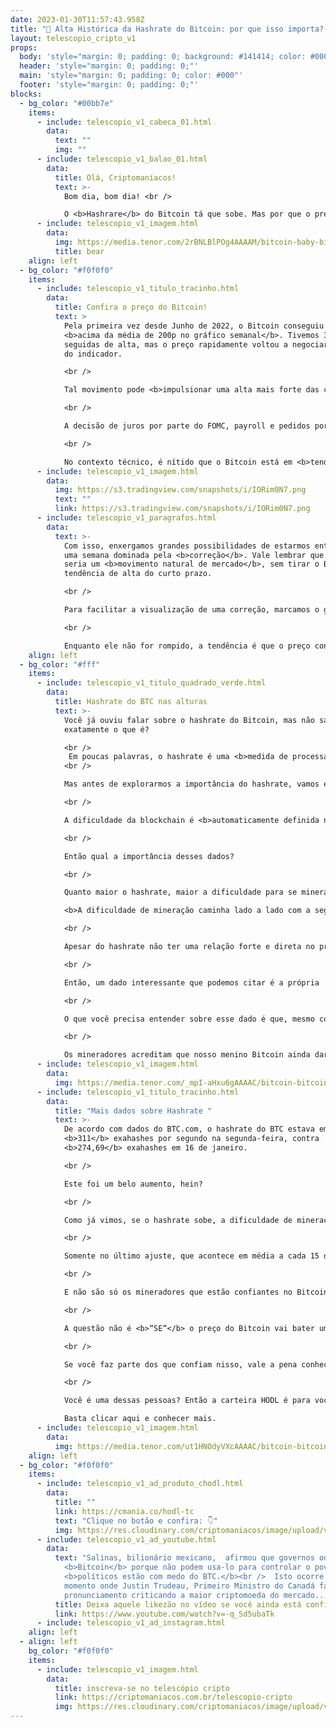 ```yaml
---
date: 2023-01-30T11:57:43.958Z
title: "🚀 Alta Histórica da Hashrate do Bitcoin: por que isso importa? 🧑‍🚀"
layout: telescopio_cripto_v1
props:
  body: 'style="margin: 0; padding: 0; background: #141414; color: #000"'
  header: 'style="margin: 0; padding: 0;"'
  main: 'style="margin: 0; padding: 0; color: #000"'
  footer: 'style="margin: 0; padding: 0;"'
blocks:
  - bg_color: "#00bb7e"
    items:
      - include: telescopio_v1_cabeca_01.html
        data:
          text: ""
          img: ""
      - include: telescopio_v1_balao_01.html
        data:
          title: Olá, Criptomaníacos!
          text: >-
            Bom dia, bom dia! <br />

            O <b>Hashrare</b> do Bitcoin tá que sobe. Mas por que o preço não acompanha a alta histórica? <br/>Esse mistério será desvendado no nosso 🔭…
      - include: telescopio_v1_imagem.html
        data:
          img: https://media.tenor.com/2rBNLBlPOg4AAAAM/bitcoin-baby-bitcoin.gif
          title: bear
    align: left
  - bg_color: "#f0f0f0"
    items:
      - include: telescopio_v1_titulo_tracinho.html
        data:
          title: Confira o preço do Bitcoin!
          text: >
            Pela primeira vez desde Junho de 2022, o Bitcoin conseguiu fechar
            <b>acima da média de 200p no gráfico semanal</b>. Tivemos 3 semanas
            seguidas de alta, mas o preço rapidamente voltou a negociar abaixo
            do indicador.

            <br />

            Tal movimento pode <b>impulsionar uma alta mais forte das cotações</b>, porém, não podemos esquecer que a semana está iniciando cheia de <b>dados econômicos relevantes e decisão de juros americana</b>, logo no dia 01/02, quarta-feira.

            <br />

            A decisão de juros por parte do FOMC, payroll e pedidos por seguros desemprego tendem a trazer <b>volatilidade</b> para o mercado, sendo que se qualquer um desses dados vierem com um contexto negativo para a renda variável e ativos de risco, isso pode ser o catalisador de uma correção já iminente para o mercado.

            <br />

            No contexto técnico, é nítido que o Bitcoin está em <b>tendência de alta</b> no curto prazo (porém, dentro de uma tendência de baixa no médio e longo prazo). <br />Sendo assim, uma correção da tendência de alta poderia acontecer, levando a uma nova formação de fundo ascendente na direção dos suportes marcados no gráfico em amarelo.
      - include: telescopio_v1_imagem.html
        data:
          img: https://s3.tradingview.com/snapshots/i/IORim0N7.png
          text: ""
          link: https://s3.tradingview.com/snapshots/i/IORim0N7.png
      - include: telescopio_v1_paragrafos.html
        data:
          text: >-
            Com isso, enxergamos grandes possibilidades de estarmos entrando em
            uma semana dominada pela <b>correção</b>. Vale lembrar que esse
            seria um <b>movimento natural de mercado</b>, sem tirar o Bitcoin da
            tendência de alta do curto prazo.

            <br />

            Para facilitar a visualização de uma correção, marcamos o gráfico com uma linha rosa <b>($22.700)</b>, um nível de gatilho para uma correção do Bitcoin. 

            <br />

            Enquanto ele não for rompido, a tendência é que o preço continue subindo, mesmo que de forma eufórica, podendo buscar os próximos objetivos sinalizados no gráfico com linhas brancas <b>($25200 e $27.800)</b>.
    align: left
  - bg_color: "#fff"
    items:
      - include: telescopio_v1_titulo_quadrado_verde.html
        data:
          title: Hashrate do BTC nas alturas
          text: >-
            Você já ouviu falar sobre o hashrate do Bitcoin, mas não sabe
            exatamente o que é?

            <br />
             Em poucas palavras, o hashrate é uma <b>medida de processamento da rede</b>. A importância dele para a Bitcoin é enorme!
            <br />

            Mas antes de explorarmos a importância do hashrate, vamos entender como ele e a dificuldade de mineração funcionam. 

            <br />

            A dificuldade da blockchain é <b>automaticamente definida no código do Bitcoin com base na atividade de mineração na rede</b>. Então não importa: sejam muitos ou poucos mineradores na rede, ela sempre vai se ajustar para manter o tempo de criação de um novo bloco em <b>10 minutos</b>.

            <br />

            Então qual a importância desses dados?

            <br />

            Quanto maior o hashrate, maior a dificuldade para se minerar.

            <b>A dificuldade de mineração caminha lado a lado com a segurança</b>, pois quanto maior ela for, um ataque precisa ser mais intenso para a invasão da rede. Além do mais, isso significa consistência nos tempos de bloco e uma mineração mais confiável. 

            <br />

            Apesar do hashrate não ter uma relação forte e direta no preço do Bitcoin, temos que ter em mente que os mineradores somente se interessam pela atividade no longo prazo se ela for <b>lucrativa</b>, certo? 

            <br />

            Então, um dado interessante que podemos citar é a própria  taxa de lucratividade da mineração de Bitcoin. Ela está em cerca de <b>US$ 0,074</b> por terahash por segundo. Para compararmos, a um ano atrás ela era de <b>US$ 0,185</b>. 

            <br />

            O que você precisa entender sobre esse dado é que, mesmo com a lucratividade mais baixa, tem muita empresa grande querendo entrar no ramo de mineração e fazendo aportes nisso. E uma das razões é que <b>confiam que no longo prazo os preços estarão mais atrativos</b>. 

            <br />

            Os mineradores acreditam que nosso menino Bitcoin ainda dará muitas alegrias para os que acreditarem nele.
      - include: telescopio_v1_imagem.html
        data:
          img: https://media.tenor.com/_mpI-aHxu6gAAAAC/bitcoin-bitcoin-coaster.gif
      - include: telescopio_v1_titulo_tracinho.html
        data:
          title: "Mais dados sobre Hashrate "
          text: >-
            De acordo com dados do BTC.com, o hashrate do BTC estava em cerca de
            <b>311</b> exahashes por segundo na segunda-feira, contra
            <b>274,69</b> exahashes em 16 de janeiro. 

            <br />

            Este foi um belo aumento, hein?

            <br />

            Como já vimos, se o hashrate sobe, a dificuldade de mineração sobe para manter a criação de blocos em 10 minutos. Assim, a leitura mais recente da dificuldade de mineração do Bitcoin foi quase <b>48% maior</b> do que em 21 de janeiro do ano passado.

            <br />

            Somente no último ajuste, que acontece em média a cada 15 dias, houve um aumento de <b>10,26%</b>. 

            <br />

            E não são só os mineradores que estão confiantes no Bitcoin. <br />Aqui na Criptomaníacos sabemos que veremos muitas <b>altas históricas</b> pela frente. <b>E não estamos falando só de Hashrate, mas do preço também.</b>

            <br />

            A questão não é <b>“SE“</b> o preço do Bitcoin vai bater uma nova alta, mas sim <b>“QUANDO”.</b> 

            <br />

            Se você faz parte dos que confiam nisso, vale a pena conhecer a <b>HODL, a carteira do Guilherme, que é focada naqueles que querem conquistar seu primeiro Bitcoin.</b>

            <br />

            Você é uma dessas pessoas? Então a carteira HODL é para você! <br />

            Basta clicar aqui e conhecer mais.
      - include: telescopio_v1_imagem.html
        data:
          img: https://media.tenor.com/ut1HNOdyVXcAAAAC/bitcoin-bitcoin-rocket.gif
    align: left
  - bg_color: "#f0f0f0"
    items:
      - include: telescopio_v1_ad_produto_chodl.html
        data:
          title: ""
          link: https://cmania.co/hodl-tc
          text: "Clique no botão e confira: 👇"
          img: https://res.cloudinary.com/criptomaniacos/image/upload/v1661372975/telescopio/produtos/logo_carteira_hodl_mhzjq6.png
      - include: telescopio_v1_ad_youtube.html
        data:
          text: "Salinas, bilionário mexicano,  afirmou que governos odeiam o
            <b>Bitcoin</b> porque não podem usa-lo para controlar o povo e que
            <b>políticos estão com medo do BTC.</b><br />  Isto ocorre no
            momento onde Justin Trudeau, Primeiro Ministro do Canadá faz
            pronunciamento criticando a maior criptomoeda do mercado... "
          title: Deixa aquele likezão no vídeo se você ainda está confiante no BTC!
          link: https://www.youtube.com/watch?v=-q_Sd5ubaTk
      - include: telescopio_v1_ad_instagram.html
    align: left
  - align: left
    bg_color: "#f0f0f0"
    items:
      - include: telescopio_v1_imagem.html
        data:
          title: inscreva-se no telescópio cripto
          link: https://criptomaniacos.com.br/telescopio-cripto
          img: https://res.cloudinary.com/criptomaniacos/image/upload/v1662133224/telescopio/inscreva-se-telescopio.png
---
```

